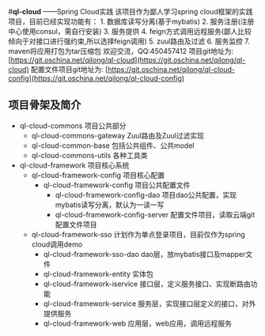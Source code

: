 #**ql-cloud**   ——Spring Cloud实践
    该项目作为鄙人学习spring cloud框架的实践项目，目前已经实现功能有：
    1. 数据库读写分离(基于mybatis)
    2. 服务注册(注册中心使用consul，需自行安装)
    3. 服务提供
    4. feign方式调用远程服务(鄙人比较倾向于对接口进行强约束,所以选择feign调用)
    5. zuul路由及过滤
    6. 服务监控
    7. maven将应用打包为tar压缩包
    欢迎交流，QQ:450457412
    项目git地址为: [https://git.oschina.net/qilong/ql-cloud](https://git.oschina.net/qilong/ql-cloud)
    配置文件项目git地址为: [https://git.oschina.net/qilong/ql-cloud-config](https://git.oschina.net/qilong/ql-cloud-config)
## 项目骨架及简介
* ql-cloud-commons
    项目公共部分
    * ql-cloud-commons-gateway
        Zuul路由及Zuul过滤实现
    * ql-cloud-common-base
        包括公共组件、公共model
    * ql-cloud-commons-utils
        各种工具类
* ql-cloud-framework
    项目核心系统
    * ql-cloud-framework-config
        项目核心配置
        * ql-cloud-framework-config
            项目公共配置文件
            * ql-cloud-framework-config-dao
                项目dao公共配置，实现mybatis读写分离，默认为一读一写
            * ql-cloud-framework-config-server
                配置文件项目，读取云端git配置文件项目
    * ql-cloud-framework-sso
        计划作为单点登录项目，目前仅作为spring cloud调用demo
        * ql-cloud-framework-sso-dao
            dao层，放mybatis接口及mapper文件
        * ql-cloud-framework-entity
            实体包
        * ql-cloud-framework-iservice
            接口层，定义服务接口、实现断路由功能
        * ql-cloud-framework-service
            服务层，实现接口层定义的接口，对外提供服务
        * ql-cloud-framework-web
            应用层，web应用，调用远程服务